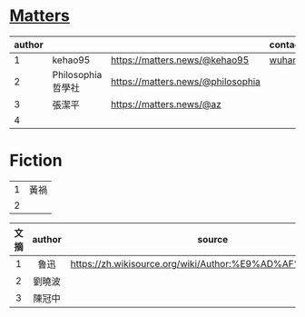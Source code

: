 # [Matters](https://matters.news/)
|author|||contact|social media||
|:-|:-|:-|:-|:-|:-|
|1|kehao95|https://matters.news/@kehao95|wuhananyuming@gmail.com||
|2|Philosophia哲學社|https://matters.news/@philosophia||https://twitter.com/philoso98472556|
|3|張潔平|https://matters.news/@az|
|4|

# Fiction
|||
|:-|:-|
|1|黃禍|
|2||

|文摘|author|source|
|:-:|:-:|:-:|
|1|鲁迅|https://zh.wikisource.org/wiki/Author:%E9%AD%AF%E8%BF%85|
|2|劉曉波|
|3|陳冠中|
